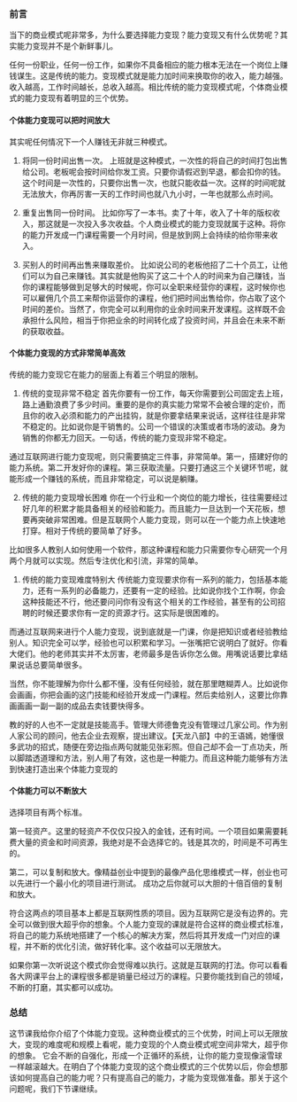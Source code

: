 ### 前言

当下的商业模式呢非常多，为什么要选择能力变现？能力变现又有什么优势呢？其实能力变现并不是个新鲜事儿。

任何一份职业，任何一份工作，如果你不具备相应的能力根本无法在一个岗位上赚钱谋生。这是传统的能力。变现模式就是能力加时间来换取你的收入，能力越强。收入越高，工作时间越长，总收入越高。相比传统的能力变现模式呢，个体商业模式的能力变现有着明显的三个优势。

#### 个体能力变现可以把时间放大

其实呢任何情况下一个人赚钱无非就三种模式。
1. 将同一份时间出售一次。
上班就是这种模式，一次性的将自己的时间打包出售给公司。老板呢会按时间给你发工资。只要你请假迟到早退，都会扣你的钱。这个时间是一次性的，只要你出售一次，也就只能收益一次。这样的时间呢就无法放大，你再厉害一天的工作时间也就八九小时，一年也就那么点时间。

2. 重复出售同一份时间。
比如你写了一本书。卖了十年，收入了十年的版权收入，那这就是一次投入多次收益。个人商业模式的能力变现就属于这种。将你的能力开发成一门课程需要一个月时间，但是放到网上会持续的给你带来收入。

3. 买别人的时间再出售来赚取差价。
比如说公司的老板他招了二十个员工，让他们可以为自己来赚钱。其实就是他购买了这二十个人的时间来为自己赚钱，当你的课程能够做到足够大的时候呢，你可以全职来经营你的课程，这时候你也可以雇佣几个员工来帮你运营你的课程，他们把时间出售给你，你占取了这个时间的差价。当然了，你完全可以利用你的业余时间来开发课程。这样既不会承担什么风险，相当于你把业余的时间转化成了投资时间，并且会在未来不断的获取收益。

#### 个体能力变现的方式非常简单高效

传统的能力变现它在能力的层面上有着三个明显的限制。

1. 传统的变现非常不稳定
首先你要有一份工作，每天你需要到公司固定去上班，路上通勤浪费了多少时间。重要的是你的真实能力常常不会被合理的定价，而且你的收入必须和能力的产出挂钩，就是你要拿结果来说话，这样往往是非常不稳定的。比如说你是干销售的。公司一个错误的决策或者市场的波动。身为销售的你都无力回天。一句话，传统的能力变现非常不稳定。

通过互联网进行能力变现呢，则只需要搞定三件事，非常简单。第一，搭建好你的能力系统。第二开发好你的课程。第三获取流量。只要打通这三个关键环节呢，就能形成一个赚钱的系统，而且非常稳定，可以说是躺赚。

2. 传统的能力变现增长困难
你在一个行业和一个岗位的能力增长，往往需要经过好几年的积累才能具备相关的经验和能力。而且能力一旦达到一个天花板，想要再突破非常困难。但是互联网个人能力变现，则可以在一个能力点上快速地打穿。相对于传统的要简单了好多。

比如很多人教别人如何使用一个软件，那这种课程和能力只需要你专心研究一个月两个月就可以实现。然后专注优化和引流，非常的简单。

1. 传统的能力变现难度特别大
传统能力变现要求你有一系列的能力，包括基本能力，还有一系列的必备能力，还要有一定的经验。比如说你找个工作啊，你会这种技能还不行，他还要问问你有没有这个相关的工作经验，甚至有的公司招聘的时候还要求你有一定的资源才行。这实际是很困难的。

而通过互联网来进行个人能力变现，说到底就是一门课，你是把知识或者经验教给别人。知识完全可以学，经验也可以积累和学习。一张嘴把它说明白了就好。你看大佬们。他的老师其实并不太厉害，老师最多是告诉你怎么做。用嘴说话要比拿结果说话总要简单很多。

当然，你不能理解为你什么都不懂，没有任何经验，就在那里瞎糊弄人。比如说你会画画，你把会画的这门技能和经验开发成一门课程。然后卖给别人，这要比你靠画画画一副一副的成品去卖钱要快得多。

教的好的人也不一定就是技能高手。管理大师德鲁克没有管理过几家公司。作为别人家公司的顾问，他去企业去观察，提出建议。【天龙八部】中的王语嫣，她懂很多武功的招式，随便在旁边指点两句就能见张彩照。但自己却不会一丁点功夫，所以脚踏透道理和方法，别人用了有效，这也是一种能力。而且这种能力能够有方法到快速打造出来个体能力变现的

#### 个体能力可以不断放大

选择项目有两个标准。

第一轻资产。这里的轻资产不仅仅只投入的金钱，还有时间。一个项目如果需要耗费大量的资金和时间资源，我绝对是不会选择它的。钱是其次的，时间是不可再生的。

第二，可以复制和放大。像精益创业中提到的最像产品化思维模式一样，创业也可以先进行一个最小化的项目进行测试。
成功之后你就可以大胆的十倍百倍的复制和放大。

符合这两点的项目基本上都是互联网性质的项目。因为互联网它是没有边界的。完全可以做到很大超乎你的想象。个人能力变现的课就是符合这样的商业模式标准，将自己的能力系统地搭建了一个核心的解决方案，然后将其开发成一门对应的课程，并不断的优化引流，做好转化率。这个收益可以无限放大。

如果你第一次听说这个模式你会觉得难以执行。这就是互联网的打法。你可以看看各大网课平台上的课程很多都是销量已经过万的课程。只要你能找到自己的领域，不断的打磨，其实都可以成功。

### 总结

这节课我给你介绍了个体能力变现。这种商业模式的三个优势，时间上可以无限放大，变现的难度呢和规模上看呢，能力变现的个人商业模式呢空间非常大，超乎你的想象。
它会不断的自强化，形成一个正循环的系统，让你的能力变现像滚雪球一样越滚越大。在明白了个体能力变现的这个商业模式的三个优势以后，你会想那该如何提高自己的能力呢？只有提高自己的能力，才能为变现做准备。那关于这个问题呢，我们下节课继续。
